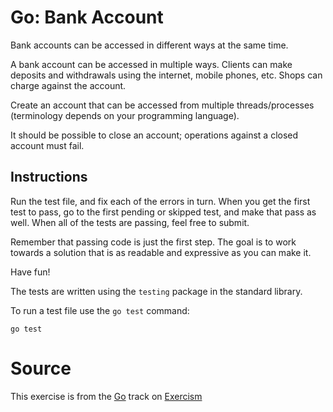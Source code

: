 # Go: Bank Account

Bank accounts can be accessed in different ways at the same time.

A bank account can be accessed in multiple ways. Clients can make
deposits and withdrawals using the internet, mobile phones, etc. Shops
can charge against the account.

Create an account that can be accessed from multiple threads/processes
(terminology depends on your programming language).

It should be possible to close an account; operations against a closed
account must fail.

## Instructions

Run the test file, and fix each of the errors in turn. When you get the
first test to pass, go to the first pending or skipped test, and make
that pass as well. When all of the tests are passing, feel free to
submit.

Remember that passing code is just the first step. The goal is to work
towards a solution that is as readable and expressive as you can make
it.

Have fun!

The tests are written using the `testing` package in the standard library.

To run a test file use the `go test` command:

    go test

# Source

This exercise is from the [Go][go] track on [Exercism][exercism]

[exercism]: http://exercism.io
[go]: http://exercism.io/languages/go



